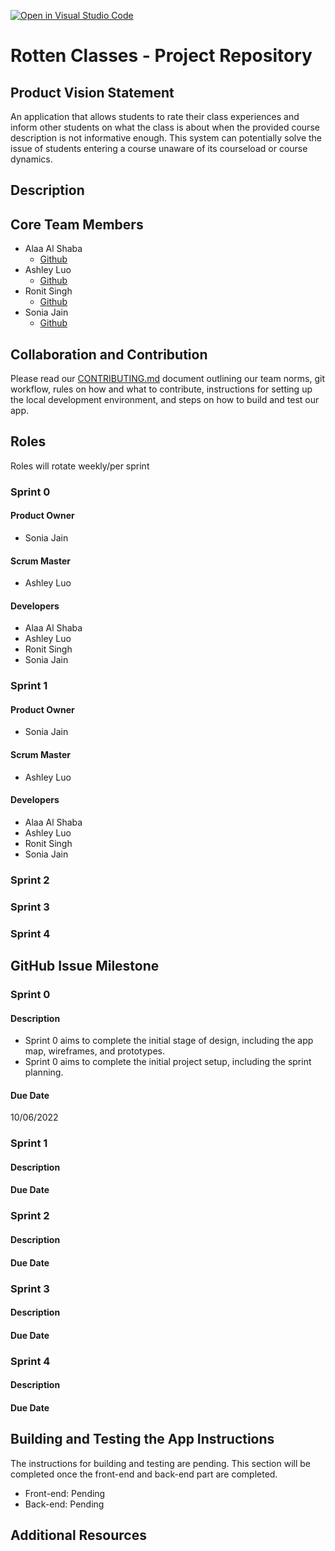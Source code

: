 [![Open in Visual Studio Code](https://classroom.github.com/assets/open-in-vscode-c66648af7eb3fe8bc4f294546bfd86ef473780cde1dea487d3c4ff354943c9ae.svg)](https://classroom.github.com/online_ide?assignment_repo_id=8730811&assignment_repo_type=AssignmentRepo)
# Rotten Classes - Project Repository

## Product Vision Statement

An application that allows students to rate their class experiences and inform other students on what the class is about when the provided course description is not informative enough. This system can potentially solve the issue of students entering a course unaware of its courseload or course dynamics.

## Description

## Core Team Members

- Alaa Al Shaba
  - [Github](https://github.com/alaaals)
- Ashley Luo
  - [Github](https://github.com/luoashley)
- Ronit Singh
  - [Github](https://github.com/4ur1X)
- Sonia Jain
  - [Github](https://github.com/soniaj245)

## Collaboration and Contribution

Please read  our [CONTRIBUTING.md](./CONTRIBUTING.md) document outlining our team norms, git workflow, rules on how and what to contribute, instructions for setting up the local development environment, and steps on how to build and test our app.

## Roles

Roles will rotate weekly/per sprint

### Sprint 0

#### Product Owner

* Sonia Jain

#### Scrum Master

* Ashley Luo

#### Developers

* Alaa Al Shaba
* Ashley Luo
* Ronit Singh
* Sonia Jain

### Sprint 1

#### Product Owner

* Sonia Jain

#### Scrum Master

* Ashley Luo

#### Developers

* Alaa Al Shaba
* Ashley Luo
* Ronit Singh
* Sonia Jain

### Sprint 2

### Sprint 3

### Sprint 4

## GitHub Issue Milestone

### Sprint 0

#### Description

* Sprint 0 aims to complete the initial stage of design, including the app map, wireframes, and prototypes. 
* Sprint 0 aims to complete the initial project setup, including the sprint planning.

#### Due Date

10/06/2022

### Sprint 1

#### Description

#### Due Date

### Sprint 2

#### Description

#### Due Date

### Sprint 3

#### Description

#### Due Date

### Sprint 4

#### Description

#### Due Date

## Building and Testing the App Instructions

The instructions for building and testing are pending. This section will be completed once the front-end and back-end part are completed.

* Front-end: Pending
* Back-end: Pending

## Additional Resources
